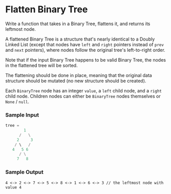 # Flatten Binary Tree

Write a function that takes in a Binary Tree, flattens it, and returns its leftmost node.

A flattened Binary Tree is a structure that's nearly identical to a Doubly Linked List
(except that nodes have `left` and `right` pointers instead of `prev` and `next` pointers),
where nodes follow the original tree's left-to-right order.

Note that if the input Binary Tree happens to be valid Binary Tree, the nodes in the
flattened tree will be sorted.

The flattening should be done in place, meaning that the original data structure should
be mutated (no new structure should be created).

Each `BinaryTree` node has an integer `value`, a `left` child node, and a `right` child node.
Children nodes can either be `BinaryTree` nodes themselves or `None` / `null`.

### Sample Input

```python
tree =
        1
      /   \
     2     3
    / \   /
   4   5 6
      / \
     7   8
```

### Sample Output

```
4 <-> 2 <-> 7 <-> 5 <-> 8 <-> 1 <-> 6 <-> 3 // the leftmost node with value 4
```
